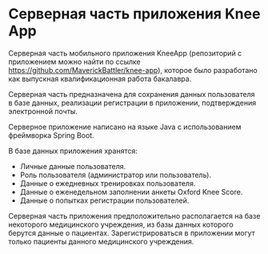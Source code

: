 # Серверная часть приложения Knee App
Серверная часть мобильного приложения KneeApp (репозиторий с приложением можно найти по ссылке https://github.com/MaverickBattler/knee-app), которое было разработано как выпускная квалификационная работа бакалавра.

Серверная часть предназначена для сохранения данных пользователя в базе данных, реализации регистрации в приложении, подтверждения электронной почты.

Серверное приложение написано на языке Java с использованием фреймворка Spring Boot.

В базе данных приложения хранятся:
- Личные данные пользователя.
- Роль пользователя (администратор или пользователь).
- Данные о ежедневных тренировках пользователя.
- Данные о еженедельном заполнении анкеты Oxford Knee Score.
- Данные о попытках регистрации пользователей.

Серверная часть приложения предположительно располагается на базе некоторого медицинского учреждения, из базы данных которого берутся данные о пациентах. Зарегистрироваться в приложении могут только пациенты данного медицинского учреждения.
